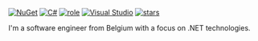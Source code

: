 [![NuGet](https://img.shields.io/badge/NuGet-004880?logo=nuget&logoColor=fff)]([#](https://www.nuget.org/profiles/Tim-Maes)) [![C#](https://custom-icon-badges.demolab.com/badge/C%23-%23239120.svg?logo=cshrp&logoColor=white)](#) [![role](https://img.shields.io/badge/dotnet-engineer-blue)](https://img.shields.io/badge/dotnet-engineer-blue) [![Visual Studio](https://custom-icon-badges.demolab.com/badge/Visual%20Studio-5C2D91.svg?&logo=visual-studio&logoColor=white)](#) [![stars](https://img.shields.io/github/stars/Tim-Maes)](https://img.shields.io/github/stars/Tim-Maes)

I'm a software engineer from Belgium with a focus on .NET technologies.
